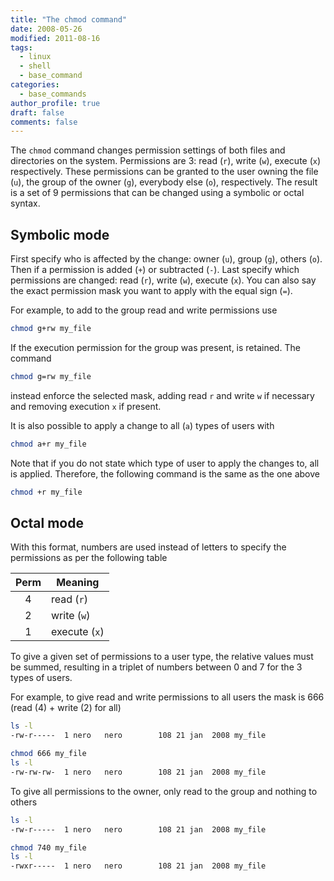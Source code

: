```yaml
---
title: "The chmod command"
date: 2008-05-26
modified: 2011-08-16
tags:
  - linux
  - shell
  - base_command
categories:
  - base_commands
author_profile: true
draft: false
comments: false
---
```



The `chmod` command changes permission settings of both files and directories on the system. Permissions are 3: read (`r`), write (`w`), execute (`x`) respectively. These permissions can be granted to the user owning the file (`u`), the group of the owner (`g`), everybody else (`o`), respectively. The result is a set of 9 permissions that can be changed using a symbolic or octal syntax.

## Symbolic mode

First specify who is affected by the change: owner (`u`), group (`g`), others (`o`). Then if a permission is added (`+`) or subtracted (`-`). Last specify which permissions are changed: read (`r`), write (`w`), execute (`x`). You can also say the exact permission mask you want to apply with the equal sign (`=`).

For example, to add to the group read and write permissions use

```bash
chmod g+rw my_file
```

If the execution permission for the group was present, is retained. The command

```bash
chmod g=rw my_file
```

instead enforce the selected mask, adding read `r` and write `w` if necessary and removing execution `x` if present.

It is also possible to apply a change to all (`a`) types of users with

```bash
chmod a+r my_file
```

Note that if you do not state which type of user to apply the changes to, all is applied. Therefore, the following command is the same as the one above

```bash
chmod +r my_file
```

## Octal mode

With this format, numbers are used instead of letters to specify the permissions as per the following table

| Perm | Meaning       |
|:----:| ------------- |
|  4   | read (`r`)    |
|  2   | write (`w`)   |
|  1   | execute (`x`) |

To give a given set of permissions to a user type, the relative values must be summed, resulting in a triplet of numbers between 0 and 7 for the 3 types of users.

For example, to give read and write permissions to all users the mask is 666 (read (4) + write (2) for all)

```bash
ls -l
-rw-r-----  1 nero   nero        108 21 jan  2008 my_file

chmod 666 my_file
ls -l
-rw-rw-rw-  1 nero   nero        108 21 jan  2008 my_file
```

To give all permissions to the owner, only read to the group and nothing to others

```bash
ls -l
-rw-r-----  1 nero   nero        108 21 jan  2008 my_file

chmod 740 my_file
ls -l
-rwxr-----  1 nero   nero        108 21 jan  2008 my_file
```
